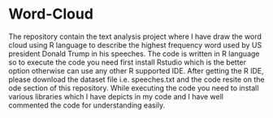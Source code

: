 # Word-Cloud
The repository contain the text analysis project where I have draw the word cloud using R language to describe the highest frequency word used by US president Donald Trump in his speeches. The code is written in R language so to execute the code you need first install Rstudio which is the better option otherwise can use any other R supported IDE. After getting the R IDE, please download the dataset file i.e. speeches.txt and the code resite on the ode section of this repository. While executing the code you need to install various libraries which I have depicts in my code and I have well commented the code for understanding easily.

